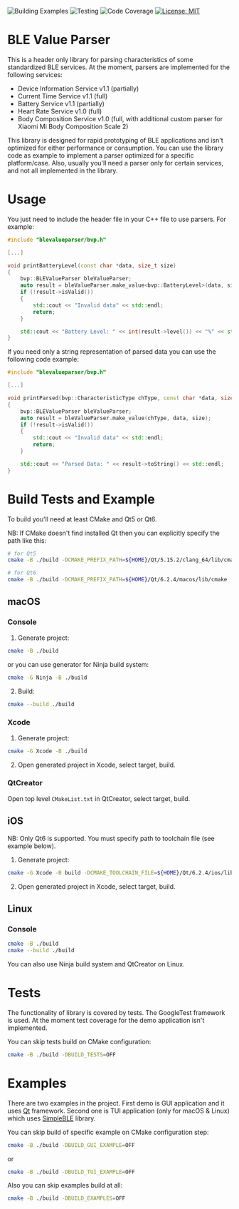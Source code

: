 ![Building Examples](https://github.com/eisaev/blevalueparser/actions/workflows/examples.yml/badge.svg)
![Testing](https://github.com/eisaev/blevalueparser/actions/workflows/tests.yml/badge.svg)
![Code Coverage](https://img.shields.io/badge/Code%20Coverage-87%25-yellow?style=flat)
[![License: MIT](https://img.shields.io/badge/License-MIT-yellow.svg)](https://opensource.org/licenses/MIT)

# BLE Value Parser
This is a header only library for parsing characteristics of some standardized BLE services. At the moment, parsers are implemented for the following services:
* Device Information Service v1.1 (partially)
* Current Time Service v1.1 (full)
* Battery Service v1.1 (partially)
* Heart Rate Service v1.0 (full)
* Body Composition Service v1.0 (full, with additional custom parser for Xiaomi Mi Body Composition Scale 2)

This library is designed for rapid prototyping of BLE applications and isn't optimized for either performance or consumption. You can use the library code as example to implement a parser optimized for a specific platform/case. Also, usually you'll need a parser only for certain services, and not all implemented in the library.

# Usage
You just need to include the header file in your C++ file to use parsers. For example:
```c++
#include "blevalueparser/bvp.h"

[...]

void printBatteryLevel(const char *data, size_t size)
{
    bvp::BLEValueParser bleValueParser;
    auto result = bleValueParser.make_value<bvp::BatteryLevel>(data, size);
    if (!result->isValid())
    {
        std::cout << "Invalid data" << std::endl;
        return;
    }

    std::cout << "Battery Level: " << int(result->level()) << "%" << std::endl;
}
```
If you need only a string representation of parsed data you can use the following code example:
```c++
#include "blevalueparser/bvp.h"

[...]

void printParsed(bvp::CharacteristicType chType, const char *data, size_t size)
{
    bvp::BLEValueParser bleValueParser;
    auto result = bleValueParser.make_value(chType, data, size);
    if (!result->isValid())
    {
        std::cout << "Invalid data" << std::endl;
        return;
    }

    std::cout << "Parsed Data: " << result->toString() << std::endl;
}
```


# Build Tests and Example
To build you'll need at least CMake and Qt5 or Qt6.

NB: If CMake doesn't find installed Qt then you can explicitly specify the path like this:
```sh
# for Qt5
cmake -B ./build -DCMAKE_PREFIX_PATH=${HOME}/Qt/5.15.2/clang_64/lib/cmake
```
```sh
# for Qt6
cmake -B ./build -DCMAKE_PREFIX_PATH=${HOME}/Qt/6.2.4/macos/lib/cmake
```

## macOS

### Console
1. Generate project:
```sh
cmake -B ./build
```
or you can use generator for Ninja build system:
```sh
cmake -G Ninja -B ./build
```
2. Build:
```sh
cmake --build ./build
```

### Xcode
1. Generate project:
```sh
cmake -G Xcode -B ./build
```
2. Open generated project in Xcode, select target, build.

### QtCreator
Open top level `CMakeList.txt` in QtCreator, select target, build.

## iOS
NB: Only Qt6 is supported. You must specify path to toolchain file (see example below).

1. Generate project:
```sh
cmake -G Xcode -B build -DCMAKE_TOOLCHAIN_FILE=${HOME}/Qt/6.2.4/ios/lib/cmake/Qt6/qt.toolchain.cmake
```
2. Open generated project in Xcode, select target, build.

## Linux

### Console
```sh
cmake -B ./build
cmake --build ./build
```
You can also use Ninja build system and QtCreator on Linux.

# Tests
The functionality of library is covered by tests. The GoogleTest framework is used. At the moment test coverage for the demo application isn't implemented.

You can skip tests build on CMake configuration:
```sh
cmake -B ./build -DBUILD_TESTS=OFF
```

# Examples
There are two examples in the project. First demo is GUI application and it uses [Qt](https://qt.io) framework. Second one is TUI application (only for macOS & Linux) which uses [SimpleBLE](https://github.com/OpenBluetoothToolbox/SimpleBLE) library.

You can skip build of specific example on CMake configuration step:
```sh
cmake -B ./build -DBUILD_GUI_EXAMPLE=OFF
```
or
```sh
cmake -B ./build -DBUILD_TUI_EXAMPLE=OFF
```

Also you can skip examples build at all:
```sh
cmake -B ./build -DBUILD_EXAMPLES=OFF
```
